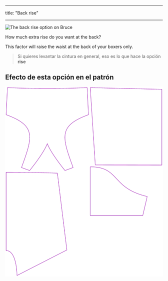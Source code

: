 - - -
title: "Back rise"
- - -

![The back rise option on Bruce](./backrise.svg)

How much extra rise do you want at the back?

This factor will raise the waist at the back of your boxers only.

> Si quieres levantar la cintura en general, eso es lo que hace la opción **rise**

## Efecto de esta opción en el patrón

![This image shows the effect of this option by superimposing several variants that have a different value for this option](bruce_backrise_sample.svg "Effect of this option on the pattern")
